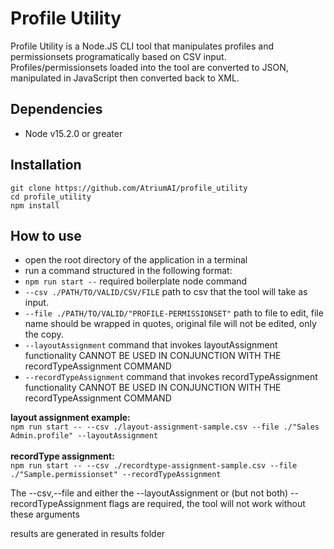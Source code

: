 # Profile Utility
Profile Utility is a Node.JS CLI tool that manipulates profiles and permissionsets programatically based on CSV input. Profiles/permissionsets loaded into the tool are converted to JSON, manipulated in JavaScript then converted back to XML. 

## Dependencies
* Node v15.2.0 or greater

## Installation
`git clone https://github.com/AtriumAI/profile_utility`  
`cd profile_utility`  
`npm install`  

## How to use

* open the root directory of the application in a terminal
* run a command structured in the following format:  
* `npm run start --` required boilerplate node command<br>
* `--csv ./PATH/TO/VALID/CSV/FILE` path to csv that the tool will take as input.<br>
* `--file ./PATH/TO/VALID/"PROFILE-PERMISSIONSET"` path to file to edit, file name should be wrapped in quotes, original file will not be edited, only the copy.<br>
* `--layoutAssignment` command that invokes layoutAssignment functionality CANNOT BE USED IN CONJUNCTION WITH THE recordTypeAssignment COMMAND<br>
* `--recordTypeAssignment` command that invokes recordTypeAssignment functionality CANNOT BE USED IN CONJUNCTION WITH THE recordTypeAssignment COMMAND<br>

**layout assignment example:**<br>
`npm run start -- --csv ./layout-assignment-sample.csv --file ./"Sales Admin.profile" --layoutAssignment`<br><br>
**recordType assignment:**<br>
`npm run start -- --csv ./recordtype-assignment-sample.csv --file ./"Sample.permissionset" --recordTypeAssignment`


The --csv,--file and either the --layoutAssignment or (but not both) --recordTypeAssignment flags are required, the tool will not work without these arguments

results are generated in results folder
